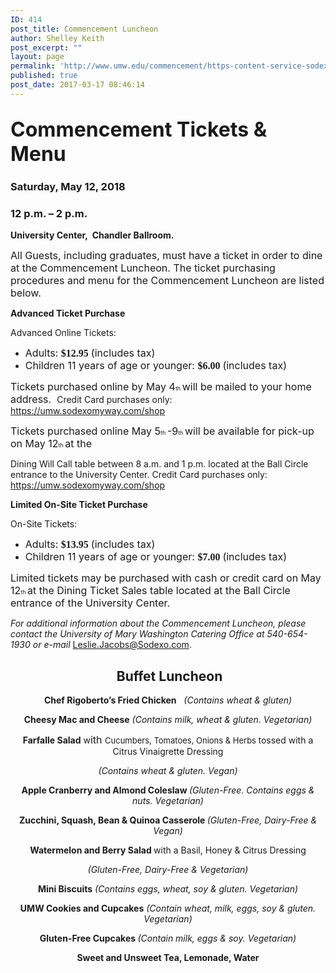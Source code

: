 ```yaml
---
ID: 414
post_title: Commencement Luncheon
author: Shelley Keith
post_excerpt: ""
layout: page
permalink: 'http://www.umw.edu/commencement/https-content-service-sodexomyway-com-media-2018%20commencement%20menu%20and%20information%20pub_tcm165-23958-pdfurlhttps-umw-sodexomyway-com/'
published: true
post_date: 2017-03-17 08:46:14
---
```

<h2 style="text-align: left"><span style="font-size: xx-large"><strong>Commencement Tickets &amp; Menu</strong> </span></h2>
<h3 style="text-align: left"><strong>Saturday, May 12, 2018</strong></h3>
<h3><strong>12 p.m. – 2 p.m.</strong></h3>
<strong>University Center,  Chandler Ballroom.</strong>

<span style="font-size: medium">All Guests, including graduates, must have a ticket in order to dine at the Commencement Luncheon. The ticket purchasing procedures and menu for the Commencement Luncheon are listed below. </span>

<strong>Advanced Ticket Purchase</strong>

Advanced Online Tickets:
<ul>
 	<li><span style="font-size: medium">Adults: </span><b><span style="font-family: Cambria,Cambria;font-size: medium">$12.95 </span></b><span style="font-size: medium">(includes tax) </span></li>
 	<li><span style="font-size: medium">Children 11 years of age or younger: </span><b><span style="font-family: Cambria,Cambria;font-size: medium">$6.00 </span></b><span style="font-size: medium">(includes tax) </span></li>
</ul>
<span style="font-size: medium">Tickets purchased online by May 4</span><span style="font-size: xx-small">th </span><span style="font-size: medium">will be mailed to your home address.  </span>Credit Card purchases only: <a href="https://umw.sodexomyway.com/shop">https://umw.sodexomyway.com/shop</a>

<span style="font-size: medium">Tickets purchased online May 5</span><span style="font-size: xx-small">th </span><span style="font-size: medium">-9</span><span style="font-size: xx-small">th </span><span style="font-size: medium">will be available for pick-up on May 12</span><span style="font-size: xx-small">th </span><span style="font-size: medium">at the </span>

Dining Will Call table between 8 a.m. and 1 p.m. located at the Ball Circle entrance to the University Center. Credit Card purchases only: <a href="https://umw.sodexomyway.com/shop">https://umw.sodexomyway.com/shop</a>

<strong>Limited On-Site Ticket Purchase</strong>

On-Site Tickets:
<ul>
 	<li><span style="font-size: medium">Adults: </span><b><span style="font-family: Cambria,Cambria;font-size: medium">$13.95 </span></b><span style="font-size: medium">(includes tax) </span></li>
 	<li><span style="font-size: medium">Children 11 years of age or younger: </span><b><span style="font-family: Cambria,Cambria;font-size: medium">$7.00 </span></b><span style="font-size: medium">(includes tax) </span></li>
</ul>
<span style="font-size: medium">Limited tickets may be purchased with cash or credit card on May 12</span><span style="font-size: xx-small">th </span><span style="font-size: medium">at the Dining Ticket Sales table located at the Ball Circle entrance of the University Center. </span>

<em>For additional information about the Commencement Luncheon, please contact the University of Mary Washington Catering Office at 540-654-1930 or e-mail </em><a href="http://Leslie.Jacobs@Sodexo.com.">Leslie.Jacobs@Sodexo.com.</a>
<h2 style="text-align: center"><strong> Buffet Luncheon </strong></h2>
<p style="text-align: center"><strong>Chef Rigoberto’s Fried Chicken</strong>   <em>(Contains wheat &amp; gluten)</em></p>
<p style="text-align: center"><strong>Cheesy Mac and Cheese</strong><em> (Contains milk, wheat &amp; gluten. Vegetarian)</em></p>
<p style="text-align: center"><strong>Farfalle Salad</strong> w<span style="font-size: medium">ith </span><span style="font-size: small">Cucumbers, Tomatoes, Onions &amp; Herbs t</span>ossed with a Citrus Vinaigrette Dressing</p>
<p style="text-align: center"><em>(Contains wheat &amp; gluten. Vegan)</em></p>
<p style="text-align: center"><strong>Apple Cranberry and Almond Coleslaw </strong><em>(Gluten-Free. Contains eggs &amp; nuts. Vegetarian)</em></p>
<p style="text-align: center"><strong>Zucchini, Squash, Bean &amp; Quinoa Casserole </strong><em>(Gluten-Free, Dairy-Free &amp; Vegan)</em></p>
<p style="text-align: center"><strong>Watermelon and Berry Salad </strong>with a Basil, Honey &amp; Citrus Dressing</p>
<p style="text-align: center"><em>(Gluten-Free, Dairy-Free &amp; Vegetarian)</em></p>
<p style="text-align: center"><strong>Mini Biscuits</strong> <em>(Contains eggs, wheat, soy &amp; gluten. Vegetarian)</em></p>
<p style="text-align: center"><strong>UMW Cookies and Cupcakes</strong> <em>(Contain wheat, milk, eggs, soy &amp; gluten. Vegetarian)</em></p>
<p style="text-align: center"><strong>Gluten-Free Cupcakes </strong><em>(Contain milk, eggs &amp; soy. Vegetarian)</em></p>
<p style="text-align: center"><strong>Sweet and Unsweet Tea, Lemonade, Water</strong></p>
&nbsp;